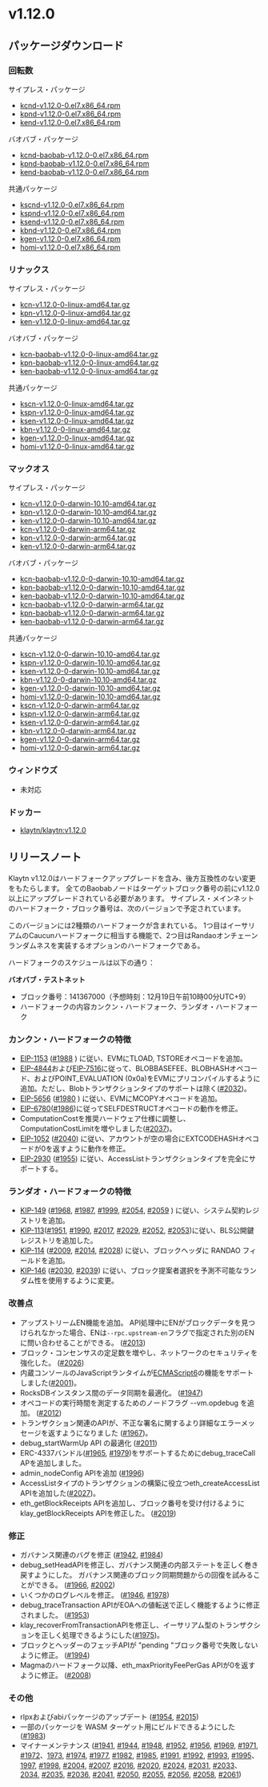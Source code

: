 # v1.12.0

## パッケージダウンロード<a id="package-downloads"></a>

### 回転数<a id="rpm"></a>

サイプレス・パッケージ

- [kcnd-v1.12.0-0.el7.x86_64.rpm](https://packages.klaytn.net/klaytn/v1.12.0/kcnd-v1.12.0-0.el7.x86_64.rpm)
- [kpnd-v1.12.0-0.el7.x86_64.rpm](https://packages.klaytn.net/klaytn/v1.12.0/kpnd-v1.12.0-0.el7.x86_64.rpm)
- [kend-v1.12.0-0.el7.x86_64.rpm](https://packages.klaytn.net/klaytn/v1.12.0/kend-v1.12.0-0.el7.x86_64.rpm)

バオバブ・パッケージ

- [kcnd-baobab-v1.12.0-0.el7.x86_64.rpm](https://packages.klaytn.net/klaytn/v1.12.0/kcnd-baobab-v1.12.0-0.el7.x86_64.rpm)
- [kpnd-baobab-v1.12.0-0.el7.x86_64.rpm](https://packages.klaytn.net/klaytn/v1.12.0/kpnd-baobab-v1.12.0-0.el7.x86_64.rpm)
- [kend-baobab-v1.12.0-0.el7.x86_64.rpm](https://packages.klaytn.net/klaytn/v1.12.0/kend-baobab-v1.12.0-0.el7.x86_64.rpm)

共通パッケージ

- [kscnd-v1.12.0-0.el7.x86_64.rpm](https://packages.klaytn.net/klaytn/v1.12.0/kscnd-v1.12.0-0.el7.x86_64.rpm)
- [kspnd-v1.12.0-0.el7.x86_64.rpm](https://packages.klaytn.net/klaytn/v1.12.0/kspnd-v1.12.0-0.el7.x86_64.rpm)
- [ksend-v1.12.0-0.el7.x86_64.rpm](https://packages.klaytn.net/klaytn/v1.12.0/ksend-v1.12.0-0.el7.x86_64.rpm)
- [kbnd-v1.12.0-0.el7.x86_64.rpm](https://packages.klaytn.net/klaytn/v1.12.0/kbnd-v1.12.0-0.el7.x86_64.rpm)
- [kgen-v1.12.0-0.el7.x86_64.rpm](https://packages.klaytn.net/klaytn/v1.12.0/kgen-v1.12.0-0.el7.x86_64.rpm)
- [homi-v1.12.0-0.el7.x86_64.rpm](https://packages.klaytn.net/klaytn/v1.12.0/homi-v1.12.0-0.el7.x86_64.rpm)

### リナックス<a id="linux"></a>

サイプレス・パッケージ

- [kcn-v1.12.0-0-linux-amd64.tar.gz](https://packages.klaytn.net/klaytn/v1.12.0/kcn-v1.12.0-0-linux-amd64.tar.gz)
- [kpn-v1.12.0-0-linux-amd64.tar.gz](https://packages.klaytn.net/klaytn/v1.12.0/kpn-v1.12.0-0-linux-amd64.tar.gz)
- [ken-v1.12.0-0-linux-amd64.tar.gz](https://packages.klaytn.net/klaytn/v1.12.0/ken-v1.12.0-0-linux-amd64.tar.gz)

バオバブ・パッケージ

- [kcn-baobab-v1.12.0-0-linux-amd64.tar.gz](https://packages.klaytn.net/klaytn/v1.12.0/kcn-baobab-v1.12.0-0-linux-amd64.tar.gz)
- [kpn-baobab-v1.12.0-0-linux-amd64.tar.gz](https://packages.klaytn.net/klaytn/v1.12.0/kpn-baobab-v1.12.0-0-linux-amd64.tar.gz)
- [ken-baobab-v1.12.0-0-linux-amd64.tar.gz](https://packages.klaytn.net/klaytn/v1.12.0/ken-baobab-v1.12.0-0-linux-amd64.tar.gz)

共通パッケージ

- [kscn-v1.12.0-0-linux-amd64.tar.gz](https://packages.klaytn.net/klaytn/v1.12.0/kscn-v1.12.0-0-linux-amd64.tar.gz)
- [kspn-v1.12.0-0-linux-amd64.tar.gz](https://packages.klaytn.net/klaytn/v1.12.0/kspn-v1.12.0-0-linux-amd64.tar.gz)
- [ksen-v1.12.0-0-linux-amd64.tar.gz](https://packages.klaytn.net/klaytn/v1.12.0/ksen-v1.12.0-0-linux-amd64.tar.gz)
- [kbn-v1.12.0-0-linux-amd64.tar.gz](https://packages.klaytn.net/klaytn/v1.12.0/kbn-v1.12.0-0-linux-amd64.tar.gz)
- [kgen-v1.12.0-0-linux-amd64.tar.gz](https://packages.klaytn.net/klaytn/v1.12.0/kgen-v1.12.0-0-linux-amd64.tar.gz)
- [homi-v1.12.0-0-linux-amd64.tar.gz](https://packages.klaytn.net/klaytn/v1.12.0/homi-v1.12.0-0-linux-amd64.tar.gz)

### マックオス<a id="macos"></a>

サイプレス・パッケージ

- [kcn-v1.12.0-0-darwin-10.10-amd64.tar.gz](https://packages.klaytn.net/klaytn/v1.12.0/kcn-v1.12.0-0-darwin-10.10-amd64.tar.gz)
- [kpn-v1.12.0-0-darwin-10.10-amd64.tar.gz](https://packages.klaytn.net/klaytn/v1.12.0/kpn-v1.12.0-0-darwin-10.10-amd64.tar.gz)
- [ken-v1.12.0-0-darwin-10.10-amd64.tar.gz](https://packages.klaytn.net/klaytn/v1.12.0/ken-v1.12.0-0-darwin-10.10-amd64.tar.gz)
- [kcn-v1.12.0-0-darwin-arm64.tar.gz](https://packages.klaytn.net/klaytn/v1.12.0/kcn-v1.12.0-0-darwin-arm64.tar.gz)
- [kpn-v1.12.0-0-darwin-arm64.tar.gz](https://packages.klaytn.net/klaytn/v1.12.0/kpn-v1.12.0-0-darwin-arm64.tar.gz)
- [ken-v1.12.0-0-darwin-arm64.tar.gz](https://packages.klaytn.net/klaytn/v1.12.0/ken-v1.12.0-0-darwin-arm64.tar.gz)

バオバブ・パッケージ

- [kcn-baobab-v1.12.0-0-darwin-10.10-amd64.tar.gz](https://packages.klaytn.net/klaytn/v1.12.0/kcn-baobab-v1.12.0-0-darwin-10.10-amd64.tar.gz)
- [kpn-baobab-v1.12.0-0-darwin-10.10-amd64.tar.gz](https://packages.klaytn.net/klaytn/v1.12.0/kpn-baobab-v1.12.0-0-darwin-10.10-amd64.tar.gz)
- [ken-baobab-v1.12.0-0-darwin-10.10-amd64.tar.gz](https://packages.klaytn.net/klaytn/v1.12.0/ken-baobab-v1.12.0-0-darwin-10.10-amd64.tar.gz)
- [kcn-baobab-v1.12.0-0-darwin-arm64.tar.gz](https://packages.klaytn.net/klaytn/v1.12.0/kcn-baobab-v1.12.0-0-darwin-arm64.tar.gz)
- [kpn-baobab-v1.12.0-0-darwin-arm64.tar.gz](https://packages.klaytn.net/klaytn/v1.12.0/kpn-baobab-v1.12.0-0-darwin-10.10-amd64.tar.gz)
- [ken-baobab-v1.12.0-0-darwin-arm64.tar.gz](https://packages.klaytn.net/klaytn/v1.12.0/ken-baobab-v1.12.0-0-darwin-10.10-amd64.tar.gz)

共通パッケージ

- [kscn-v1.12.0-0-darwin-10.10-amd64.tar.gz](https://packages.klaytn.net/klaytn/v1.12.0/kscn-v1.12.0-0-darwin-10.10-amd64.tar.gz)
- [kspn-v1.12.0-0-darwin-10.10-amd64.tar.gz](https://packages.klaytn.net/klaytn/v1.12.0/kspn-v1.12.0-0-darwin-10.10-amd64.tar.gz)
- [ksen-v1.12.0-0-darwin-10.10-amd64.tar.gz](https://packages.klaytn.net/klaytn/v1.12.0/ksen-v1.12.0-0-darwin-10.10-amd64.tar.gz)
- [kbn-v1.12.0-0-darwin-10.10-amd64.tar.gz](https://packages.klaytn.net/klaytn/v1.12.0/kbn-v1.12.0-0-darwin-10.10-amd64.tar.gz)
- [kgen-v1.12.0-0-darwin-10.10-amd64.tar.gz](https://packages.klaytn.net/klaytn/v1.12.0/kgen-v1.12.0-0-darwin-10.10-amd64.tar.gz)
- [homi-v1.12.0-0-darwin-10.10-amd64.tar.gz](https://packages.klaytn.net/klaytn/v1.12.0/homi-v1.12.0-0-darwin-10.10-amd64.tar.gz)
- [kscn-v1.12.0-0-darwin-arm64.tar.gz](https://packages.klaytn.net/klaytn/v1.12.0/kscn-v1.12.0-0-darwin-arm64.tar.gz)
- [kspn-v1.12.0-0-darwin-arm64.tar.gz](https://packages.klaytn.net/klaytn/v1.12.0/kspn-v1.12.0-0-darwin-arm64.tar.gz)
- [ksen-v1.12.0-0-darwin-arm64.tar.gz](https://packages.klaytn.net/klaytn/v1.12.0/ksen-v1.12.0-0-darwin-arm64.tar.gz)
- [kbn-v1.12.0-0-darwin-arm64.tar.gz](https://packages.klaytn.net/klaytn/v1.12.0/kbn-v1.12.0-0-darwin-arm64.tar.gz)
- [kgen-v1.12.0-0-darwin-arm64.tar.gz](https://packages.klaytn.net/klaytn/v1.12.0/kgen-v1.12.0-0-darwin-arm64.tar.gz)
- [homi-v1.12.0-0-darwin-arm64.tar.gz](https://packages.klaytn.net/klaytn/v1.12.0/homi-v1.12.0-0-darwin-arm64.tar.gz)

### ウィンドウズ<a id="windows"></a>

- 未対応

### ドッカー<a id="docker"></a>

- [klaytn/klaytn:v1.12.0](https://hub.docker.com/r/klaytn/klaytn)

## リリースノート<a id="release-notes"></a>

Klaytn v1.12.0はハードフォークアップグレードを含み、後方互換性のない変更をもたらします。 全てのBaobabノードはターゲットブロック番号の前にv1.12.0以上にアップグレードされている必要があります。 サイプレス・メインネットのハードフォーク・ブロック番号は、次のバージョンで予定されています。

このバージョンには2種類のハードフォークが含まれている。 1つ目はイーサリアムのCaucunハードフォークに相当する機能で、2つ目はRandaoオンチェーンランダムネスを実装するオプションのハードフォークである。

ハードフォークのスケジュールは以下の通り：

**バオバブ・テストネット**

- ブロック番号：141367000（予想時刻：12月19日午前10時00分UTC+9）
- ハードフォークの内容カンクン・ハードフォーク、ランダオ・ハードフォーク

### カンクン・ハードフォークの特徴

- [EIP-1153](https://eips.ethereum.org/EIPS/eip-1153) ([#1988](https://github.com/klaytn/klaytn/pull/1988) ) に従い、EVMにTLOAD, TSTOREオペコードを追加。
- [EIP-4844](\[https://eips.ethereum.org/EIPS/eip-4844])および[EIP-7516](\[https://eips.ethereum.org/EIPS/eip-7516])に従って、BLOBBASEFEE、BLOBHASHオペコード、およびPOINT_EVALUATION (0x0a)をEVMにプリコンパイルするように追加。ただし、Blobトランザクションタイプのサポートは除く([#2032](https://github.com/klaytn/klaytn/pull/2032))。
- [EIP-5656](https://eips.ethereum.org/EIPS/eip-5656) ([#1980](https://github.com/klaytn/klaytn/pull/1980) ) に従い、EVMにMCOPYオペコードを追加。
- [EIP-6780](\[https://eips.ethereum.org/EIPS/eip-6780])([#1986](https://github.com/klaytn/klaytn/pull/1986))に従ってSELFDESTRUCTオペコードの動作を修正。
- ComputationCostを推奨ハードウェア仕様に調整し、ComputationCostLimitを増やしました([#2037](https://github.com/klaytn/klaytn/pull/2037))。
- [EIP-1052](https://eips.ethereum.org/EIPS/eip-1052) ([#2040](https://github.com/klaytn/klaytn/pull/2040)) に従い、アカウントが空の場合にEXTCODEHASHオペコードが0を返すように動作を修正。
- [EIP-2930](https://eips.ethereum.org/EIPS/eip-2930) ([#1955](https://github.com/klaytn/klaytn/pull/1955)) に従い、AccessListトランザクションタイプを完全にサポートする。

### ランダオ・ハードフォークの特徴

- [KIP-149](https://github.com/klaytn/kips/issues/149) ([#1968](https://github.com/klaytn/klaytn/pull/1968), [#1987](https://github.com/klaytn/klaytn/pull/1987), [#1999](https://github.com/klaytn/klaytn/pull/1999), [#2054](https://github.com/klaytn/klaytn/pull/2054), [#2059](https://github.com/klaytn/klaytn/pull/2059) ) に従い、システム契約レジストリを追加。
- [KIP-113](https://github.com/klaytn/kips/issues/113)([#1951](https://github.com/klaytn/klaytn/pull/1951), [#1990](https://github.com/klaytn/klaytn/pull/1990), [#2017](https://github.com/klaytn/klaytn/pull/2017), [#2029](https://github.com/klaytn/klaytn/pull/2029), [#2052](https://github.com/klaytn/klaytn/pull/2052), [#2053](https://github.com/klaytn/klaytn/pull/2053))に従い、BLS公開鍵レジストリを追加した。
- [KIP-114](https://github.com/klaytn/kips/issues/114) ([#2009](https://github.com/klaytn/klaytn/pull/2009), [#2014](https://github.com/klaytn/klaytn/pull/2014), [#2028](https://github.com/klaytn/klaytn/pull/2028)) に従い、ブロックヘッダに RANDAO フィールドを追加。
- [KIP-146](https://github.com/klaytn/kips/issues/146) ([#2030](https://github.com/klaytn/klaytn/pull/2030), [#2039](https://github.com/klaytn/klaytn/pull/2039)) に従い、ブロック提案者選択を予測不可能なランダム性を使用するように変更。

### 改善点

- アップストリームEN機能を追加。 API処理中にENがブロックデータを見つけられなかった場合、ENは`--rpc.upstream-en`フラグで指定された別のENに問い合わせることができる。 ([#2013](https://github.com/klaytn/klaytn/pull/2013))
- ブロック・コンセンサスの定足数を増やし、ネットワークのセキュリティを強化した。 ([#2026](https://github.com/klaytn/klaytn/pull/2026))
- 内蔵コンソールのJavaScriptランタイムが[ECMAScript6](http://es6-features.org/)の機能をサポートしました([#2001](https://github.com/klaytn/klaytn/pull/2001))。
- RocksDBインスタンス間のデータ同期を最適化。 ([#1947](https://github.com/klaytn/klaytn/pull/1947))
- オペコードの実行時間を測定するためのノードフラグ --vm.opdebug を追加。 ([#2012](https://github.com/klaytn/klaytn/pull/2012))
- トランザクション関連のAPIが、不正な署名に関するより詳細なエラーメッセージを返すようになりました ([#1967](https://github.com/klaytn/klaytn/pull/1967))。
- debug_startWarmUp API の最適化 ([#2011](https://github.com/klaytn/klaytn/pull/2011))
- ERC-4337バンドル([#1965](https://github.com/klaytn/klaytn/pull/1965), [#1979](https://github.com/klaytn/klaytn/pull/1979))をサポートするためにdebug_traceCall APを追加しました。
- admin_nodeConfig APIを追加 ([#1996](https://github.com/klaytn/klaytn/pull/1996))
- AccessListタイプのトランザクションの構築に役立つeth_createAccessList APIを追加した([#2027](https://github.com/klaytn/klaytn/pull/2027))。
- eth_getBlockReceipts APIを追加し、ブロック番号を受け付けるようにklay_getBlockReceipts APIを修正した。 ([#2019](https://github.com/klaytn/klaytn/pull/2019))

### 修正

- ガバナンス関連のバグを修正 ([#1942](https://github.com/klaytn/klaytn/pull/1942), [#1984](https://github.com/klaytn/klaytn/pull/1984))
- debug_setHeadAPIを修正し、ガバナンス関連の内部ステートを正しく巻き戻すようにした。 ガバナンス関連のブロック同期問題からの回復を試みることができる。 ([#1966](https://github.com/klaytn/klaytn/pull/1966), [#2002](https://github.com/klaytn/klaytn/pull/2002))
- いくつかのログレベルを修正。 ([#1946](https://github.com/klaytn/klaytn/pull/1946), [#1978](https://github.com/klaytn/klaytn/pull/1978))
- debug_traceTransaction APIがEOAへの値転送で正しく機能するように修正されました。 ([#1953](https://github.com/klaytn/klaytn/pull/1953))
- klay_recoverFromTransactionAPIを修正し、イーサリアム型のトランザクションを正しく処理できるようにした([#1975](https://github.com/klaytn/klaytn/pull/1975))。
- ブロックとヘッダーのフェッチAPIが "pending "ブロック番号で失敗しないように修正。 ([#1994](https://github.com/klaytn/klaytn/pull/1994))
- Magmaのハードフォーク以降、eth_maxPriorityFeePerGas APIが0を返すように修正。 ([#2008](https://github.com/klaytn/klaytn/pull/2008))

### その他

- rlpxおよびabiパッケージのアップデート ([#1954](https://github.com/klaytn/klaytn/pull/1954), [#2015](https://github.com/klaytn/klaytn/pull/2015))
- 一部のパッケージを WASM ターゲット用にビルドできるようにした ([#1983](https://github.com/klaytn/klaytn/pull/1983))
- マイナーメンテナンス ([#1941](https://github.com/klaytn/klaytn/pull/1941), [#1944](https://github.com/klaytn/klaytn/pull/1944), [#1948](https://github.com/klaytn/klaytn/pull/1948), [#1952](https://github.com/klaytn/klaytn/pull/1952), [#1956](https://github.com/klaytn/klaytn/pull/1956), [#1969](https://github.com/klaytn/klaytn/pull/1969), [#1971](https://github.com/klaytn/klaytn/pull/1971), [#1972](https://github.com/klaytn/klaytn/pull/1972)、[1973](https://github.com/klaytn/klaytn/pull/1973), [#1974](https://github.com/klaytn/klaytn/pull/1974), [#1977](https://github.com/klaytn/klaytn/pull/1977), [#1982](https://github.com/klaytn/klaytn/pull/1982), [#1985](https://github.com/klaytn/klaytn/pull/1985), [#1991](https://github.com/klaytn/klaytn/pull/1991), [#1992](https://github.com/klaytn/klaytn/pull/1992), [#1993](https://github.com/klaytn/klaytn/pull/1993), [#1995](https://github.com/klaytn/klaytn/pull/1995)、[1997](https://github.com/klaytn/klaytn/pull/1997), [#1998](https://github.com/klaytn/klaytn/pull/1998), [#2004](https://github.com/klaytn/klaytn/pull/2004), [#2007](https://github.com/klaytn/klaytn/pull/2007), [#2016](https://github.com/klaytn/klaytn/pull/2016), [#2020](https://github.com/klaytn/klaytn/pull/2020), [#2024](https://github.com/klaytn/klaytn/pull/2024), [#2031](https://github.com/klaytn/klaytn/pull/2031), [#2033](https://github.com/klaytn/klaytn/pull/2033)、[2034](https://github.com/klaytn/klaytn/pull/2034), [#2035](https://github.com/klaytn/klaytn/pull/2035), [#2036](https://github.com/klaytn/klaytn/pull/2036), [#2041](https://github.com/klaytn/klaytn/pull/2041), [#2050](https://github.com/klaytn/klaytn/pull/2050), [#2055](https://github.com/klaytn/klaytn/pull/2055), [#2056](https://github.com/klaytn/klaytn/pull/2056), [#2058](https://github.com/klaytn/klaytn/pull/2058), [#2061](https://github.com/klaytn/klaytn/pull/2061))
